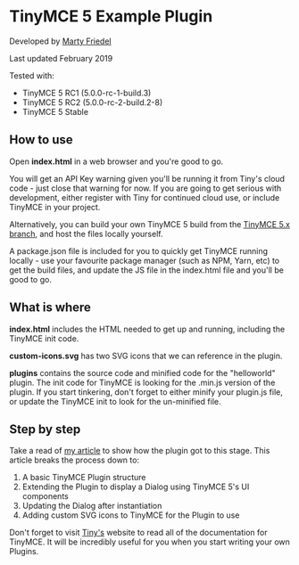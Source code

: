 # TinyMCE 5 Example Plugin
Developed by [Marty Friedel](https://www.martyfriedel.com)

Last updated February 2019

Tested with:
- TinyMCE 5 RC1 (5.0.0-rc-1-build.3)
- TinyMCE 5 RC2 (5.0.0-rc-2-build.2-8)
- TinyMCE 5 Stable 

## How to use
Open **index.html** in a web browser and you're good to go. 

You will get an API Key warning given you'll be running it from Tiny's cloud code - just close that warning for now. If 
you are going to get serious with development, either register with Tiny for continued cloud use, or include TinyMCE in 
your project.

Alternatively, you can build your own TinyMCE 5 build from the [TinyMCE 5.x branch](https://github.com/tinymce/tinymce/tree/5.x),
and host the files locally yourself.

A package.json file is included for you to quickly get TinyMCE running locally - use your favourite package manager (such as NPM, Yarn, etc)
to get the build files, and update the JS file in the index.html file and you'll be good to go.

## What is where
**index.html** includes the HTML needed to get up and running, including the TinyMCE init code.

**custom-icons.svg** has two SVG icons that we can reference in the plugin.

**plugins** contains the source code and minified code for the "helloworld" plugin. The init code for TinyMCE is looking 
for the .min.js version of the plugin. If you start tinkering, don't forget to either minify your plugin.js file, or 
update the TinyMCE init to look for the un-minified file.

## Step by step
Take a read of [my article](https://www.martyfriedel.com/blog/tinymce-5-creating-a-plugin-with-a-dialog-and-custom-icons) 
to show how the plugin got to this stage. This article breaks the process down to:
1. A basic TinyMCE Plugin structure
2. Extending the Plugin to display a Dialog using TinyMCE 5's UI components
3. Updating the Dialog after instantiation
4. Adding custom SVG icons to TinyMCE for the Plugin to use

Don't forget to visit [Tiny's](https://www.tiny.cloud) website to read all of the documentation for TinyMCE. It will be 
incredibly useful for you when you start writing your own Plugins.